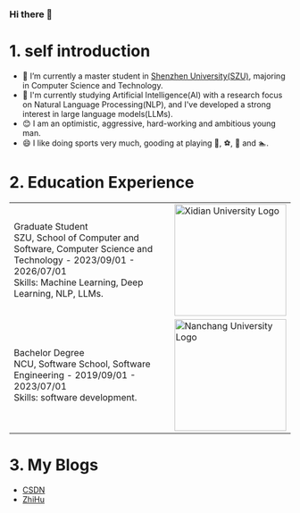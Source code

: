 ### Hi there 👋

# 1. self introduction
* 🔭 I’m currently a master student in [Shenzhen University(SZU)](https://www.szu.edu.cn/), majoring in Computer Science and Technology.
* 🌱 I'm currently studying Artificial Intelligence(AI) with a research focus on Natural Language Processing(NLP), and I've developed a strong interest in large language models(LLMs).
* 😊 I am an optimistic, aggressive, hard-working and ambitious young man.
* 😄 I like doing sports very much, gooding at playing 🏀, ⚽, 🏸 and 🏊‍.

# 2. Education Experience
<table>
  <tr>
    <td>
      Graduate Student<br>
      SZU, School of Computer and Software, Computer Science and Technology - 2023/09/01 - 2026/07/01<br>
      Skills: Machine Learning, Deep Learning, NLP, LLMs.<br>
    </td>
    <td>
      <a href="https://www.szu.edu.cn/"><img src="https://cdn.nlark.com/yuque/0/2024/jpeg/32812451/1708492351618-ba2c29c8-d567-4043-aadf-576f77d2df16.jpeg" alt="Xidian University Logo" style="height:200px;width:200px;"/><br></a>
    </td>
  </tr>

  <tr>
    <td>
      Bachelor Degree<br>
      NCU, Software School, Software Engineering - 2019/09/01 - 2023/07/01<br>
      Skills: software development.<br>
    </td>
    <td>
      <a href="https://www.ncu.edu.cn/"><img src="https://cdn.nlark.com/yuque/0/2024/png/32812451/1708491834235-34eda4a6-d3ad-4775-8da8-2670b4392700.png?x-oss-process=image%2Fresize%2Cw_381%2Climit_0" alt="Nanchang University Logo" style="height:200px;width:200px;"/></a>
    </td>
  </tr>
</table>

# 3. My Blogs
* [CSDN](https://blog.csdn.net/qq_45832461?spm=1000.2115.3001.5343)
* [ZhiHu](https://www.zhihu.com/people/listen-qing-huan-du)


<!--
**Yuki2L0ve/Yuki2L0ve** is a ✨ _special_ ✨ repository because its `README.md` (this file) appears on your GitHub profile.

Here are some ideas to get you started:

- 🔭 I’m currently working on ...
- 🌱 I’m currently learning ...
- 👯 I’m looking to collaborate on ...
- 🤔 I’m looking for help with ...
- 💬 Ask me about ...
- 📫 How to reach me: ...
- 😄 Pronouns: ...
- ⚡ Fun fact: ...
-->
